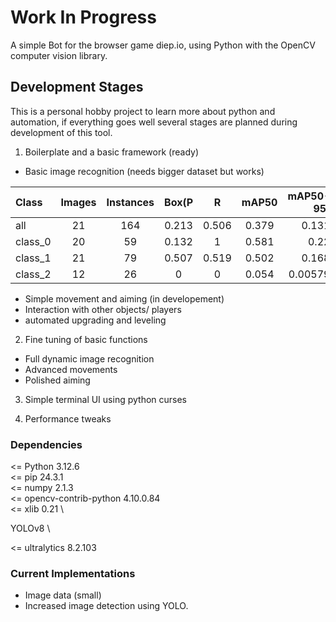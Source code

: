# Work In Progress

A simple Bot for the browser game diep.io, using Python with the OpenCV computer vision library.


## Development Stages

This is a personal hobby project to learn more about python and
automation, if everything goes well several stages are planned during
development of this tool.

1. Boilerplate and a basic framework (ready)
- Basic image recognition (needs bigger dataset but works)

| Class    | Images  |Instances|   Box(P    |     R     |   mAP50  | mAP50-95) |
|:---------|:-------:|:-------:|:----------:|:---------:|:--------:|----------:|
| all      |   21    |   164   |   0.213    |   0.506   |   0.379  |    0.131  |
| class_0  |   20    |    59   |   0.132    |       1   |   0.581  |     0.22  |
| class_1  |   21    |    79   |   0.507    |   0.519   |   0.502  |    0.168  |
| class_2  |   12    |    26   |       0    |       0   |   0.054  |  0.00579  |

- Simple movement and aiming (in developement)
- Interaction with other objects/ players
- automated upgrading and leveling

2. Fine tuning of basic functions
- Full dynamic image recognition
- Advanced movements
- Polished aiming

3. Simple terminal UI using python curses

4. Performance tweaks


### Dependencies

<= Python 3.12.6 \
<= pip                   24.3.1 \
<= numpy                 2.1.3 \
<= opencv-contrib-python 4.10.0.84 \
<= xlib                  0.21 \

YOLOv8 \

<= ultralytics           8.2.103

### Current Implementations

- Image data (small)
- Increased image detection using YOLO.

